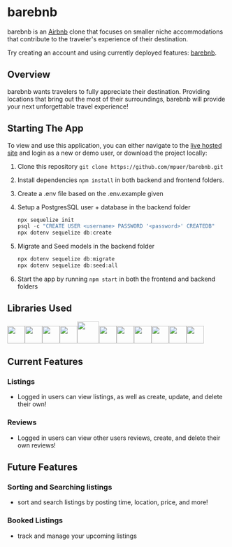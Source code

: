 # barebnb

barebnb is an [Airbnb](https://www.airbnb.com/) clone that focuses on smaller niche accommodations that contribute to the traveler's experience of their destination.

Try creating an account and using currently deployed features: [barebnb](https://bare-bnb.herokuapp.com/).

## Overview
barebnb wants travelers to fully appreciate their destination. Providing locations that bring out the most of their surroundings,
barebnb will provide your next unforgettable travel experience!

## Starting The App
To view and use this application, you can either navigate to the [live hosted site](https://bare-bnb.herokuapp.com/) and login as a new or demo user, or download the project locally:
1. Clone this repository ```git clone https://github.com/mpuer/barebnb.git```

2. Install dependencies ```npm install``` in both backend and frontend folders.

3.  Create a .env file based on the .env.example given

4.  Setup a PostgresSQL user + database in the backend folder
    ```javascript
    npx sequelize init
    psql -c "CREATE USER <username> PASSWORD '<password>' CREATEDB"
    npx dotenv sequelize db:create
    ```

5. Migrate and Seed models in the backend folder
    ```javascript
    npx dotenv sequelize db:migrate
    npx dotenv sequelize db:seed:all
    ```

6. Start the app by running ```npm start``` in both the frontend and backend folders

## Libraries Used
<img  src="https://cdn.jsdelivr.net/gh/devicons/devicon/icons/javascript/javascript-original.svg" height=40/><img src="https://cdn.jsdelivr.net/gh/devicons/devicon/icons/react/react-original.svg" height=40/><img src="https://cdn.jsdelivr.net/gh/devicons/devicon/icons/redux/redux-original.svg" height=40/><img src="https://cdn.jsdelivr.net/gh/devicons/devicon/icons/nodejs/nodejs-plain-wordmark.svg" height=40/><img src="https://cdn.jsdelivr.net/gh/devicons/devicon/icons/express/express-original-wordmark.svg" height=50/><img  src="https://cdn.jsdelivr.net/gh/devicons/devicon/icons/postgresql/postgresql-original.svg" height=40/><img  src="https://cdn.jsdelivr.net/gh/devicons/devicon/icons/sequelize/sequelize-original.svg" height=40/><img  src="https://cdn.jsdelivr.net/gh/devicons/devicon/icons/css3/css3-original.svg" height=40/><img  src="https://cdn.jsdelivr.net/gh/devicons/devicon/icons/html5/html5-original.svg" height=40/><img src="https://cdn.jsdelivr.net/gh/devicons/devicon/icons/vscode/vscode-original.svg" height=40/><img  src="https://cdn.jsdelivr.net/gh/devicons/devicon/icons/git/git-original.svg" height=40/>

## Current Features 
### Listings
- Logged in users can view listings, as well as create, update, and delete their own!

### Reviews
- Logged in users can view other users reviews, create, and delete their own reviews!

## Future Features
### Sorting and Searching listings
- sort and search listings by posting time, location, price, and more!
### Booked Listings
- track and manage your upcoming listings
